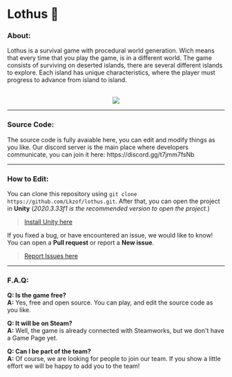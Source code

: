 # Lothus 🌲
<h3> About: </h3>
Lothus is a survival game with procedural world generation. Wich means that every time that you play the game, is in a different world. The game consists of surviving on deserted islands, there are several different islands to explore. Each island has unique characteristics, where the player must progress to advance from island to island.

<br>
<br>
<p align="center">
  <img src="https://user-images.githubusercontent.com/74553272/179272029-63923e2a-85bb-4c2c-9bc0-05f6dfc77438.png">
</p>


<hr>

<h3> Source Code: </h3>
The source code is fully avaiable here, you can edit and modify things as you like. Our discord server is the main place where developers communicate, you can join it here: https://discord.gg/t7jmm7fsNb



<hr>

<h3> How to Edit: </h3>

You can clone this repository using `git clone https://github.com/Lkzof/lothus.git`. After that, you can open the project in **Unity** (*2020.3.33f1 is the recommended version to open the project.*)

> [Install Unity here](https://unity.com/download)


If you fixed a bug, or have encountered an issue, we would like to know! You can open a **Pull request** or report a **New issue**.

> [Report Issues here](https://github.com/Lkzof/lothus/issues/new)

<hr>

<h3> F.A.Q:</h3>

**Q: Is the game free?** <br>
**A:** Yes, free and open source. You can play, and edit the source code as you like. <br>

**Q: It will be on Steam?** <br>
**A:** Well, the game is already connected with Steamworks, but we don't have a Game Page yet.<br>

**Q: Can I be part of the team?** <br>
**A:** Of course, we are looking for people to join our team. If you show a little effort we will be happy to add you to the team!<br>
